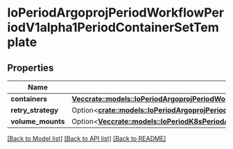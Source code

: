 # IoPeriodArgoprojPeriodWorkflowPeriodV1alpha1PeriodContainerSetTemplate

## Properties

Name | Type | Description | Notes
------------ | ------------- | ------------- | -------------
**containers** | [**Vec<crate::models::IoPeriodArgoprojPeriodWorkflowPeriodV1alpha1PeriodContainerNode>**](io.argoproj.workflow.v1alpha1.ContainerNode.md) |  | 
**retry_strategy** | Option<[**crate::models::IoPeriodArgoprojPeriodWorkflowPeriodV1alpha1PeriodContainerSetRetryStrategy**](io.argoproj.workflow.v1alpha1.ContainerSetRetryStrategy.md)> |  | [optional]
**volume_mounts** | Option<[**Vec<crate::models::IoPeriodK8sPeriodApiPeriodCorePeriodV1PeriodVolumeMount>**](io.k8s.api.core.v1.VolumeMount.md)> |  | [optional]

[[Back to Model list]](../README.md#documentation-for-models) [[Back to API list]](../README.md#documentation-for-api-endpoints) [[Back to README]](../README.md)


